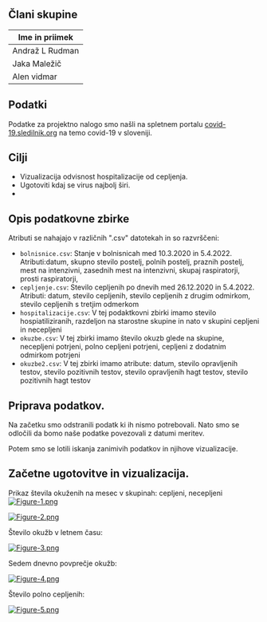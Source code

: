 
## Člani skupine

| Ime in priimek |
| -------------- |
| Andraž L Rudman |
| Jaka Maležič |
| Alen vidmar |


## Podatki

Podatke za projektno nalogo smo našli na spletnem portalu [covid-19.sledilnik.org](https://covid-19.sledilnik.org/sl/data) na temo covid-19 v sloveniji.



## Cilji
- Vizualizacija odvisnost hospitalizacije od cepljenja. 
- Ugotoviti kdaj se virus najbolj širi.
- 



## Opis podatkovne zbirke
Atributi se nahajajo v različnih ".csv" datotekah in so razvrščeni:
- `bolnisnice.csv`: Stanje v bolnisnicah med 10.3.2020 in 5.4.2022. Atributi:datum, skupno stevilo postelj, polnih postelj, praznih postelj, mest na intenzivni, zasednih mest na intenzivni, skupaj raspiratorji, prosti raspiratorji, 
- `cepljenje.csv`: Stevilo cepljenih po dnevih med 26.12.2020 in 5.4.2022. Atributi: datum, stevilo cepljenih, stevilo cepljenih z drugim odmirkom, stevilo cepljenih s tretjim odmerkom
- `hospitalizacije.csv`: V tej podaktkovni zbirki imamo stevilo hospiatiliziranih, razdeljon na starostne skupine in nato v skupini cepljeni in necepljeni
- `okuzbe.csv`: V tej zbirki imamo število okuzb glede na skupine, necepljeni potrjeni, polno cepljeni potrjeni, cepljeni z dodatnim odmirkom potrjeni
- `okuzbe2.csv`: V tej zbirki imamo atribute: datum, stevilo opravljenih testov, stevilo pozitivnih testov, stevilo opravljenih hagt testov, stevilo pozitivnih hagt testov



## Priprava podatkov.
Na začetku smo odstranili podatk ki ih nismo potrebovali. 
Nato smo se odločili da bomo naše podatke povezovali z datumi meritev.


Potem smo se lotili iskanja zanimivih podatkov in njihove vizualizacije. 


## Začetne ugotovitve in vizualizacija.

Prikaz števila okuženih na mesec v skupinah: cepljeni, necepljeni
[![Figure-1.png](https://i.postimg.cc/7P3cQSFp/Figure-1.png)](https://postimg.cc/jCjZDndX)

[![Figure-2.png](https://i.postimg.cc/VkQJLQGS/Figure-2.png)](https://postimg.cc/F7prDqQm)

Število okužb v letnem času:

[![Figure-3.png](https://i.postimg.cc/nL5z5yDc/Figure-3.png)](https://postimg.cc/Mc7qfr5h)

Sedem dnevno povprečje okužb:

[![Figure-4.png](https://i.postimg.cc/rmx8HKTQ/Figure-4.png)](https://postimg.cc/G83w83Hy)

Število polno cepljenih:

[![Figure-5.png](https://i.postimg.cc/Cx9pVSmt/Figure-5.png)](https://postimg.cc/RW1D75rQ)






